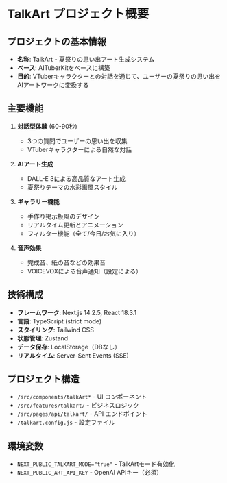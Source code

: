 # TalkArt プロジェクト概要

## プロジェクトの基本情報
- **名称**: TalkArt - 夏祭りの思い出アート生成システム
- **ベース**: AITuberKitをベースに構築
- **目的**: VTuberキャラクターとの対話を通じて、ユーザーの夏祭りの思い出をAIアートワークに変換する

## 主要機能
1. **対話型体験** (60-90秒)
   - 3つの質問でユーザーの思い出を収集
   - VTuberキャラクターによる自然な対話

2. **AIアート生成**
   - DALL-E 3による高品質なアート生成
   - 夏祭りテーマの水彩画風スタイル

3. **ギャラリー機能**
   - 手作り掲示板風のデザイン
   - リアルタイム更新とアニメーション
   - フィルター機能（全て/今日/お気に入り）

4. **音声効果**
   - 完成音、紙の音などの効果音
   - VOICEVOXによる音声通知（設定による）

## 技術構成
- **フレームワーク**: Next.js 14.2.5, React 18.3.1
- **言語**: TypeScript (strict mode)
- **スタイリング**: Tailwind CSS
- **状態管理**: Zustand
- **データ保存**: LocalStorage（DBなし）
- **リアルタイム**: Server-Sent Events (SSE)

## プロジェクト構造
- `/src/components/talkArt*` - UI コンポーネント
- `/src/features/talkart/` - ビジネスロジック
- `/src/pages/api/talkart/` - API エンドポイント
- `/talkart.config.js` - 設定ファイル

## 環境変数
- `NEXT_PUBLIC_TALKART_MODE="true"` - TalkArtモード有効化
- `NEXT_PUBLIC_ART_API_KEY` - OpenAI APIキー（必須）